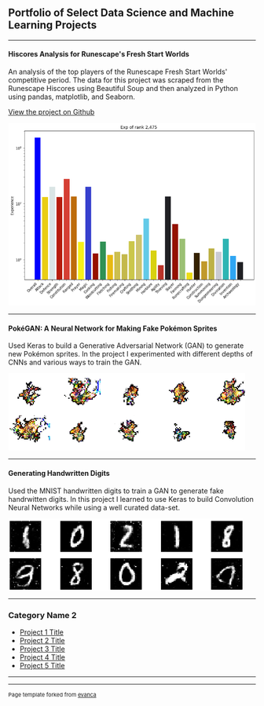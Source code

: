 ## Portfolio of Select Data Science and Machine Learning Projects

---

#### Hiscores Analysis for Runescape's Fresh Start Worlds

An analysis of the top players of the Runescape Fresh Start Worlds' competitive period. The data for this project was scraped from the Runescape Hiscores using Beautiful Soup and then analyzed in Python using pandas, matplotlib, and Seaborn.

[View the project on Github](https://github.com/trevbrunnen/RunescapeFSW)

<img src="images/Rank2475Exp_RS3_FSW.png?raw=true"/>

---
#### PokéGAN: A Neural Network for Making Fake Pokémon Sprites
Used Keras to build a Generative Adversarial Network (GAN) to generate new Pokémon sprites. In the project I experimented with different depths of CNNs and various ways to train the GAN.

<img src="images/ExampleSprites.png?raw=true"/>

---

#### Generating Handwritten Digits

Used the MNIST handwritten digits to train a GAN to generate fake handrwitten digits. In this project I learned to use Keras to build Convolution Neural Networks while using a well curated data-set.

<img src="images/ExampleDigits.png?raw=true"/>

---

### Category Name 2

- [Project 1 Title](http://example.com/)
- [Project 2 Title](http://example.com/)
- [Project 3 Title](http://example.com/)
- [Project 4 Title](http://example.com/)
- [Project 5 Title](http://example.com/)

---




---
<p style="font-size:11px">Page template forked from <a href="https://github.com/evanca/quick-portfolio">evanca</a></p>
<!-- Remove above link if you don't want to attibute -->
